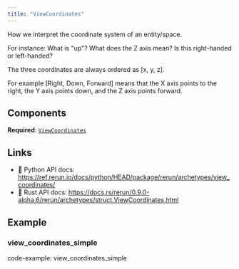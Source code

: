 ```yaml
---
title: "ViewCoordinates"
---
```


How we interpret the coordinate system of an entity/space.

For instance: What is "up"? What does the Z axis mean? Is this right-handed or left-handed?

The three coordinates are always ordered as [x, y, z].

For example [Right, Down, Forward] means that the X axis points to the right, the Y axis points
down, and the Z axis points forward.

## Components

**Required**: [`ViewCoordinates`](../components/view_coordinates.md)

## Links
 * 🐍 Python API docs: https://ref.rerun.io/docs/python/HEAD/package/rerun/archetypes/view_coordinates/
 * 🦀 Rust API docs: https://docs.rs/rerun/0.9.0-alpha.6/rerun/archetypes/struct.ViewCoordinates.html

## Example

### view_coordinates_simple

code-example: view_coordinates_simple

